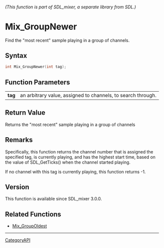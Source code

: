 ###### (This function is part of SDL_mixer, a separate library from SDL.)
# Mix_GroupNewer

Find the "most recent" sample playing in a group of channels.

## Syntax

```c
int Mix_GroupNewer(int tag);

```

## Function Parameters

|             |                                                              |
| ----------- | ------------------------------------------------------------ |
| **tag**     | an arbitrary value, assigned to channels, to search through. |

## Return Value

Returns the "most recent" sample playing in a group of channels

## Remarks

Specifically, this function returns the channel number that is assigned the
specified tag, is currently playing, and has the highest start time, based
on the value of SDL_GetTicks() when the channel started playing.

If no channel with this tag is currently playing, this function returns -1.

## Version

This function is available since SDL_mixer 3.0.0.

## Related Functions

* [Mix_GroupOldest](Mix_GroupOldest)

----
[CategoryAPI](CategoryAPI)

